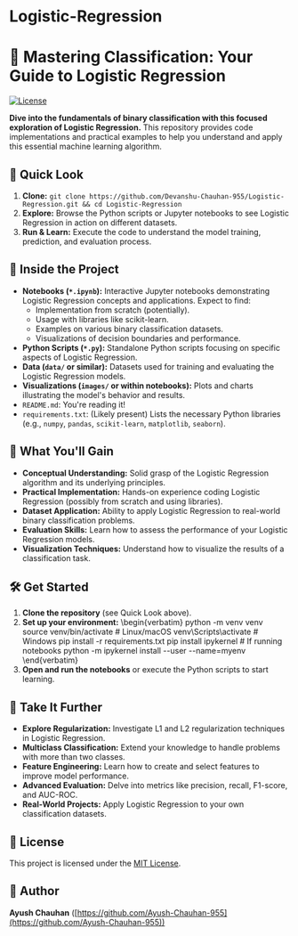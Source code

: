 # Logistic-Regression

# 🚦 Mastering Classification: Your Guide to Logistic Regression

[![License](https://img.shields.io/badge/License-MIT-yellow.svg)](https://opensource.org/licenses/MIT)

**Dive into the fundamentals of binary classification with this focused exploration of Logistic Regression.** This repository provides code implementations and practical examples to help you understand and apply this essential machine learning algorithm.

## 🚀 Quick Look

1.  **Clone:** `git clone https://github.com/Devanshu-Chauhan-955/Logistic-Regression.git && cd Logistic-Regression`
2.  **Explore:** Browse the Python scripts or Jupyter notebooks to see Logistic Regression in action on different datasets.
3.  **Run & Learn:** Execute the code to understand the model training, prediction, and evaluation process.

## 📂 Inside the Project

*   **Notebooks (`*.ipynb`):** Interactive Jupyter notebooks demonstrating Logistic Regression concepts and applications. Expect to find:
    *   Implementation from scratch (potentially).
    *   Usage with libraries like scikit-learn.
    *   Examples on various binary classification datasets.
    *   Visualizations of decision boundaries and performance.
*   **Python Scripts (`*.py`):** Standalone Python scripts focusing on specific aspects of Logistic Regression.
*   **Data (`data/` or similar):** Datasets used for training and evaluating the Logistic Regression models.
*   **Visualizations (`images/` or within notebooks):** Plots and charts illustrating the model's behavior and results.
*   `README.md`: You're reading it!
*   `requirements.txt`: (Likely present) Lists the necessary Python libraries (e.g., `numpy`, `pandas`, `scikit-learn`, `matplotlib`, `seaborn`).

## 🧠 What You'll Gain

*   **Conceptual Understanding:** Solid grasp of the Logistic Regression algorithm and its underlying principles.
*   **Practical Implementation:** Hands-on experience coding Logistic Regression (possibly from scratch and using libraries).
*   **Dataset Application:** Ability to apply Logistic Regression to real-world binary classification problems.
*   **Evaluation Skills:** Learn how to assess the performance of your Logistic Regression models.
*   **Visualization Techniques:** Understand how to visualize the results of a classification task.

## 🛠️ Get Started

1.  **Clone the repository** (see Quick Look above).
2.  **Set up your environment:**
    \begin{verbatim}
    python -m venv venv
    source venv/bin/activate  # Linux/macOS
    venv\Scripts\activate  # Windows
    pip install -r requirements.txt
    pip install ipykernel  # If running notebooks
    python -m ipykernel install --user --name=myenv
    \end{verbatim}
3.  **Open and run the notebooks** or execute the Python scripts to start learning.

## 🔭 Take It Further

*   **Explore Regularization:** Investigate L1 and L2 regularization techniques in Logistic Regression.
*   **Multiclass Classification:** Extend your knowledge to handle problems with more than two classes.
*   **Feature Engineering:** Learn how to create and select features to improve model performance.
*   **Advanced Evaluation:** Delve into metrics like precision, recall, F1-score, and AUC-ROC.
*   **Real-World Projects:** Apply Logistic Regression to your own classification datasets.

## 📄 License

This project is licensed under the [MIT License](https://opensource.org/licenses/MIT).

## 👤 Author

**Ayush Chauhan** ([https://github.com/Ayush-Chauhan-955](https://github.com/Ayush-Chauhan-955))
